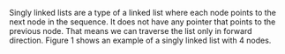 Singly linked lists are a type of a linked list where each node points to the next node in the sequence. It does not have any pointer that points to the previous node. That means we can traverse the list only in forward direction. Figure 1 shows an example of a singly linked list with 4 nodes.
